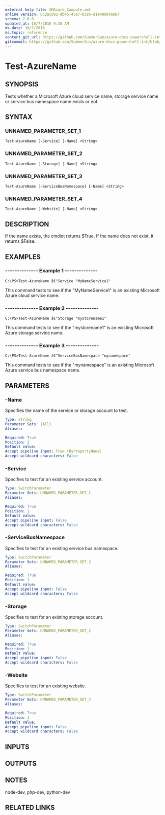 ```yaml
---
external help file: SMAzure_Compute.xml
online version: 0c2a5092-db45-4ce7-b39b-d1e499b4a867
schema: 2.0.0
updated_at: 10/7/2016 9:35 AM
ms.date: 10/7/2016
ms.topic: reference
content_git_url: https://github.com/SummerSun/azure-docs-powershell-int/blob/master/azureps-cmdlets-docs/Service%20Management/v0.9.8/Azure.Compute/Test-AzureName.md
gitcommit: https://github.com/SummerSun/azure-docs-powershell-int/blob/3c5913303624ba7a7970d6758aac68ea04359cee/azureps-cmdlets-docs/Service%20Management/v0.9.8/Azure.Compute/Test-AzureName.md
---
```


# Test-AzureName
## SYNOPSIS
Tests whether a Microsoft Azure cloud service name, storage service name or service bus namespace name exists or not.

## SYNTAX

### UNNAMED_PARAMETER_SET_1
```
Test-AzureName [-Service] [-Name] <String>
```

### UNNAMED_PARAMETER_SET_2
```
Test-AzureName [-Storage] [-Name] <String>
```

### UNNAMED_PARAMETER_SET_3
```
Test-AzureName [-ServiceBusNamespace] [-Name] <String>
```

### UNNAMED_PARAMETER_SET_4
```
Test-AzureName [-Website] [-Name] <String>
```

## DESCRIPTION
If the name exists, the cmdlet returns $True.
If the name does not exist, it returns $False.

## EXAMPLES

### --------------  Example 1 --------------
```
C:\PS>Test-AzureName â€"Service "MyNameService1"
```

This command tests to see if the "MyNameService1" is an existing Microsoft Azure cloud service name.

### --------------  Example 2 --------------
```
C:\PS>Test-AzureName â€"Storage "mystorename1"
```

This command tests to see if the "mystorename1" is an existing Microsoft Azure storage service name.

### --------------  Example 3 --------------
```
C:\PS>Test-AzureName â€"ServiceBusNamespace "mynamespace"
```

This command tests to see if the "mynamespace" is an existing Microsoft Azure service bus namespace name.

## PARAMETERS

### -Name
Specifies the name of the service or storage account to test.

```yaml
Type: String
Parameter Sets: (All)
Aliases: 

Required: True
Position: 2
Default value: 
Accept pipeline input: True (ByPropertyName)
Accept wildcard characters: False
```

### -Service
Specifies to test for an existing service account.

```yaml
Type: SwitchParameter
Parameter Sets: UNNAMED_PARAMETER_SET_1
Aliases: 

Required: True
Position: 1
Default value: 
Accept pipeline input: False
Accept wildcard characters: False
```

### -ServiceBusNamespace
Specifies to test for an existing service bus namespace.

```yaml
Type: SwitchParameter
Parameter Sets: UNNAMED_PARAMETER_SET_3
Aliases: 

Required: True
Position: 1
Default value: 
Accept pipeline input: False
Accept wildcard characters: False
```

### -Storage
Specifies to test for an existing storage account.

```yaml
Type: SwitchParameter
Parameter Sets: UNNAMED_PARAMETER_SET_2
Aliases: 

Required: True
Position: 1
Default value: 
Accept pipeline input: False
Accept wildcard characters: False
```

### -Website
Specifies to test for an existing website.

```yaml
Type: SwitchParameter
Parameter Sets: UNNAMED_PARAMETER_SET_4
Aliases: 

Required: True
Position: 1
Default value: 
Accept pipeline input: False
Accept wildcard characters: False
```

## INPUTS

## OUTPUTS

## NOTES
node-dev, php-dev, python-dev

## RELATED LINKS

